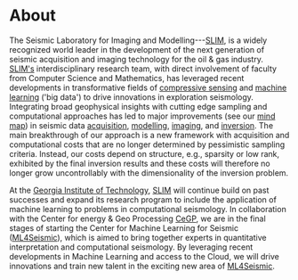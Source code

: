 [SLIM]: https://slim.gatech.edu

[compressive sensing]: https://slim.gatech.edu/research/compressive-sensing
[machine learning]: https://slim.gatech.edu/research/optimization
[mind map]: https://slim.gatech.edu/MindMap/cmap_SLIM_html/SLIM.html
[acquisition]:https://slim.gatech.edu/research/acquisition
[modelling]:https://slim.gatech.edu/research/modelling
[imaging]:https://slim.gatech.edu/research/imaging
[inversion]:https://slim.gatech.edu/research/full-waveform-inversion
[SINBAD]:https://slim.gatech.edu/projects/sinbadseismic-imaging-next-generation-basis-functions-decomposition
[DNOISE]:https://slim.gatech.edu/projects/dynamic-nonlinear-optimization-for-imaging-in-seismic-exploration
[NSERC]:http://www.nserc-crsng.gc.ca
[*I*nternational *I*nversion *I*nitiatitve]:https://slim.gatech.edu/projects/international-inversion-initiative
[sponsors]:https://slim.gatech.edu/sponsors
[Georgia Institute of Technology]:https://www.gatech.edu
[CeGP]:http://cegp.ece.gatech.edu
[Center for Machine Learning for Seismic (ML4Seismic)---a joint initiative between CeGP and SINBAD]:https://slim.gatech.edu/projects/center-for-machine-learning-for-seismic
[ML4Seismic]:https://slim.gatech.edu/projects/center-for-machine-learning-for-seismic

# About

The Seismic Laboratory for Imaging and Modelling---[SLIM], is a
widely recognized world leader in the development of the next
generation of seismic acquisition and imaging technology for the oil &
gas industry. [SLIM's][SLIM] interdisciplinary research team, with
direct involvement of faculty from Computer Science and Mathematics,
has leveraged recent developments in transformative fields of
[compressive sensing] and [machine learning] ('big data') to drive
innovations in exploration seismology. Integrating broad geophysical
insights with cutting edge sampling and computational approaches has
led to major improvements (see our [mind map]) in seismic data
[acquisition], [modelling], [imaging], and [inversion]. The main
breakthrough of our approach is a new framework with acquisition and
computational costs that are no longer determined by pessimistic
sampling criteria. Instead, our costs depend on structure, e.g.,
sparsity or low rank, exhibited by the final inversion results and
these costs will therefore no longer grow uncontrollably with the
dimensionality of the inversion problem.

At the [Georgia Institute of Technology], [SLIM] will continue build on past successes and expand its research program to include the application of machine learning to problems in computational seismology. In collaboration with the Center for energy & Geo Processing [CeGP], we are in the final stages of starting the Center for Machine Learning for Seismic ([ML4Seismic]), which is aimed to bring together experts in quantitative interpretation and computational seismology. By leveraging recent developments in Machine Learning and access to the Cloud, we will drive innovations and train new talent in the exciting new area of [ML4Seismic].

